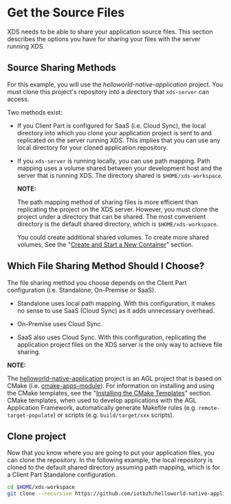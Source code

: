 <!-- WARNING: This file is generated by fetch_docs.js using /home/boron/Documents/AGL/docs-webtemplate/site/_data/tocs/devguides/master/xds-docs-guides-devguides-book.yml -->

# Get the Source Files

XDS needs to be able to share your application source files.
This section describes the options you have for sharing your
files with the server running XDS.

## Source Sharing Methods

For this example, you will use the _helloworld-native-application_
project.
You must clone this project's repository into a directory that
`xds-server` can access.

Two methods exist:

- If you Client Part is configured for SaaS (i.e. Cloud Sync), the local
  directory into which you clone your application project is sent to
  and replicated on the server running XDS.
  This implies that you can use any local directory for your cloned
  application repository.

- If you `xds-server` is running locally, you can use path mapping.
  Path mapping uses a volume shared between your development host and the server
  that is running XDS.
  The directory shared is `$HOME/xds-workspace`.

  <!-- section-note -->
  **NOTE:**

  The path mapping method of sharing files is more efficient than
  replicating the project on the XDS server.
  However, you must clone the project under a directory that can be shared.
  The most convenient directory is the default shared directory, which is
  `$HOME/xds-workspace`.

  You could create additional shared volumes.
  To create more shared volumes, See the
  "[Create and Start a New Container](server-part.html#create-and-start-a-new-container)"
  section.

## Which File Sharing Method Should I Choose?

The file sharing method you choose depends on the
Client Part configuration (i.e. Standalone, On-Premise or SaaS).

- Standalone uses local path mapping. With this configuration, it
  makes no sense to use SaaS (Cloud Sync) as it adds unnecessary overhead.

- On-Premise uses Cloud Sync.

- SaaS also uses Cloud Sync. With this configuration, replicating the
  application project files on the XDS server is the only way to achieve
  file sharing.

<!-- section-note -->
**NOTE:**

The
[helloworld-native-application](https://github.com/iotbzh/helloworld-native-application)
project is an AGL project that is based on CMake
(i.e. [cmake-apps-module](https://git.automotivelinux.org/src/cmake-apps-module/)).
For information on installing and using the CMake templates, see the
"[Installing the CMake Templates](../../../../devguides/reference/cmakeafbtemplates/dev_guide/installing-cmake.html)"
section.
CMake templates, when used to develop applications
with the AGL Application Framework, automatically generate Makefile rules
(e.g. `remote-target-populate`) or scripts (e.g. `build/target/xxx` scripts).
<!-- end-section-note -->

## Clone project

Now that you know where you are going to put your application files,
you can clone the repository.
In the following example, the local repository is cloned to the
default shared directory assuming path mapping, which is for
a Client Part Standalone configuration.

```bash
cd $HOME/xds-workspace
git clone --recursive https://github.com/iotbzh/helloworld-native-application.git
```
